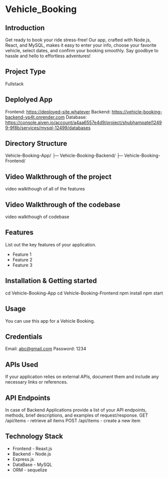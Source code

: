 # Vehicle_Booking

## Introduction
Get ready to book your ride stress-free! Our app, crafted with Node.js, React, and MySQL, makes it easy to enter your info, choose your favorite vehicle, select dates, and confirm your booking smoothly. Say goodbye to hassle and hello to effortless adventures!

## Project Type
Fullstack

## Deplolyed App
Frontend: https://deployed-site.whatever
Backend: https://vehicle-booking-backend-yp4t.onrender.com
Database: https://console.aiven.io/account/a4aa6557e4d9/project/shubhampatel12499-9f8b/services/mysql-12499/databases

## Directory Structure
Vehicle-Booking-App/ 
├─ Vehicle-Booking-Backend/ 
├─ Vehicle-Booking-Frontend/

## Video Walkthrough of the project
video walkthough of all of the features 

## Video Walkthrough of the codebase
video walkthough of codebase 

## Features
List out the key features of your application.

- Feature 1
- Feature 2
- Feature 3

## Installation & Getting started
cd Vehicle-Booking-App cd Vehicle-Booking-Frontend npm install npm start

## Usage
You can use this app for a Vehicle Booking.

## Credentials
Email: abc@gmail.com
Password: 1234

## APIs Used
If your application relies on external APIs, document them and include any necessary links or references.

## API Endpoints
In case of Backend Applications provide a list of your API endpoints, methods, brief descriptions, and examples of request/response.
GET /api/items - retrieve all items
POST /api/items - create a new item


## Technology Stack
- Frontend - Reaxt.js
- Backend - Node.js
- Express.js
- DataBase - MySQL
- ORM - sequelize
